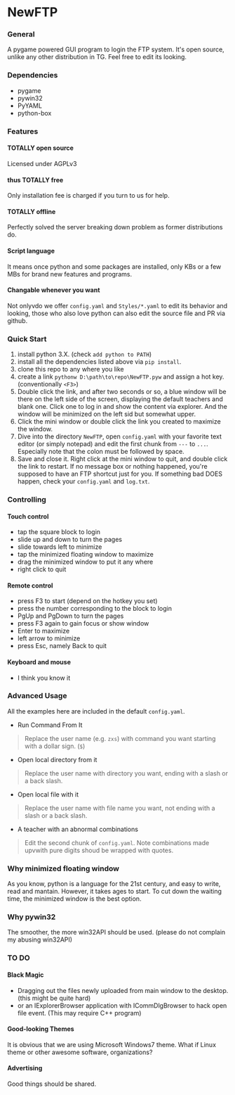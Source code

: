 # NewFTP
### General
A pygame powered GUI program to login the FTP system.
It's open source, unlike any other distribution in TG.
Feel free to edit its looking.
### Dependencies
- pygame
- pywin32
- PyYAML
- python-box
### Features
#### TOTALLY open source
Licensed under AGPLv3
#### thus TOTALLY free
Only installation fee is charged if you turn to us for help.
#### TOTALLY offline
Perfectly solved the server breaking down problem as former distributions do.
#### Script language
It means once python and some packages are installed, only KBs or a few MBs for brand new features and programs.
#### Changable whenever you want
Not onlyvdo we offer `config.yaml` and `Styles/*.yaml` to edit its behavior and looking,  those who also love python can also edit the source file and PR via github.

### Quick Start
1. install python 3.X. (check `add python to PATH`)
2. install all the dependencies listed above via `pip install`.
3. clone this repo to any where you like
4. create a link `pythonw D:\path\to\repo\NewFTP.pyw` and assign a hot key. (conventionally `<F3>`)
5.  Double click the link, and after two seconds or so, a blue window will be there on the left side of the screen, displaying the default teachers and blank one. Click one to log in and show the content via explorer. And the window will be minimized on the left sid but somewhat upper.
6.  Click the mini window or double click the link you created to maximize the window.
7.  Dive into the directory `NewFTP`, open `config.yaml` with your favorite text editor (or simply notepad) and edit the first chunk from `---` to `...`. Especially note that the colon must be followed by space.
8.  Save and close it. Right click at the mini window to quit, and double click the link to restart. If no message box or nothing happened, you're supposed to have an FTP shortcut just for you. If something bad DOES happen, check your `config.yaml` and `log.txt`.

### Controlling
#### Touch control
- tap the square block to login
- slide up and down to turn the pages
- slide towards left to minimize
- tap the minimized floating window to maximize
- drag the minimized window to put it any where
- right click to quit
#### Remote control
- press F3 to start (depend on the hotkey you set)
- press the number corresponding to the block to login
- PgUp and PgDown to turn the pages
- press F3 again to gain focus or show window
- Enter to maximize
- left arrow to minimize
- press Esc, namely Back to quit
#### Keyboard and mouse
- I think you know it 

### Advanced Usage
All the examples here are included in the default `config.yaml`.

- Run Command From It
> Replace the user name (e.g. `zxs`) with command you want starting with a dollar sign. (`$`)
- Open local directory from it
> Replace the user name with directory you want, ending with a slash or a back slash.
- Open local file with it
> Replace the user name with file name you want, not ending with a slash or a back slash.
- A teacher with an abnormal combinations
> Edit the second chunk of `config.yaml`. Note combinations made upvwith pure digits shoud be wrapped with quotes.

### Why minimized floating window
As you know, python is a language for the 21st century,
and easy to write, read and mantain. However, it takes ages to start.
To cut down the waiting time, the minimized window is the best option.
### Why pywin32
The smoother, the more win32API should be used. (please do not complain my abusing win32API)
### TO DO
#### Black Magic
- Dragging out the files newly uploaded from main window to the desktop. (this might be quite hard)
- or an IExplorerBrowser application with ICommDlgBrowser to hack open file event. (This may require C++ program)
#### Good-looking Themes
It is obvious that we are using Microsoft Windows7 theme. What if Linux theme or other awesome software, organizations?
#### Advertising
Good things should be shared.
